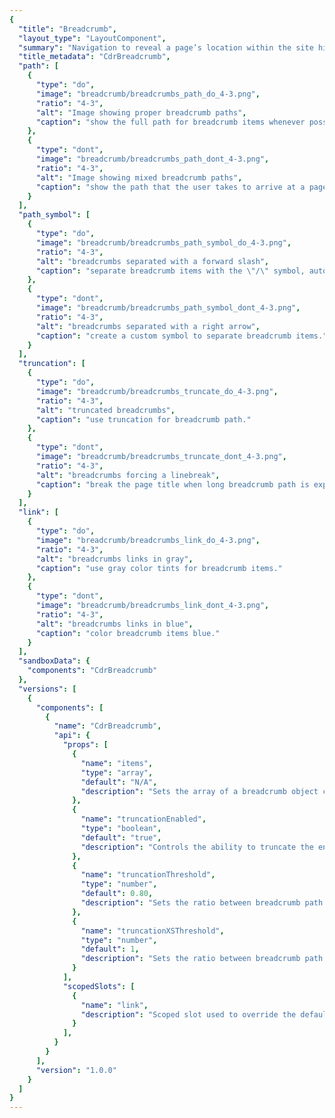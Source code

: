```yaml
---
{
  "title": "Breadcrumb",
  "layout_type": "LayoutComponent",
  "summary": "Navigation to reveal a page’s location within the site hierarchy",
  "title_metadata": "CdrBreadcrumb",
  "path": [
    {
      "type": "do",
      "image": "breadcrumb/breadcrumbs_path_do_4-3.png",
      "ratio": "4-3",
      "alt": "Image showing proper breadcrumb paths",
      "caption": "show the full path for breadcrumb items whenever possible."
    },
    {
      "type": "dont",
      "image": "breadcrumb/breadcrumbs_path_dont_4-3.png",
      "ratio": "4-3",
      "alt": "Image showing mixed breadcrumb paths",
      "caption": "show the path that the user takes to arrive at a page."
    }
  ],
  "path_symbol": [
    {
      "type": "do",
      "image": "breadcrumb/breadcrumbs_path_symbol_do_4-3.png",
      "ratio": "4-3",
      "alt": "breadcrumbs separated with a forward slash",
      "caption": "separate breadcrumb items with the \"/\" symbol, automatically added in CSS."
    },
    {
      "type": "dont",
      "image": "breadcrumb/breadcrumbs_path_symbol_dont_4-3.png",
      "ratio": "4-3",
      "alt": "breadcrumbs separated with a right arrow",
      "caption": "create a custom symbol to separate breadcrumb items."
    }
  ],
  "truncation": [
    {
      "type": "do",
      "image": "breadcrumb/breadcrumbs_truncate_do_4-3.png",
      "ratio": "4-3",
      "alt": "truncated breadcrumbs",
      "caption": "use truncation for breadcrumb path."
    },
    {
      "type": "dont",
      "image": "breadcrumb/breadcrumbs_truncate_dont_4-3.png",
      "ratio": "4-3",
      "alt": "breadcrumbs forcing a linebreak",
      "caption": "break the page title when long breadcrumb path is expanded."
    }
  ],
  "link": [
    {
      "type": "do",
      "image": "breadcrumb/breadcrumbs_link_do_4-3.png",
      "ratio": "4-3",
      "alt": "breadcrumbs links in gray",
      "caption": "use gray color tints for breadcrumb items."
    },
    {
      "type": "dont",
      "image": "breadcrumb/breadcrumbs_link_dont_4-3.png",
      "ratio": "4-3",
      "alt": "breadcrumbs links in blue",
      "caption": "color breadcrumb items blue."
    }
  ],
  "sandboxData": {
    "components": "CdrBreadcrumb"
  },
  "versions": [
    {
      "components": [
        {
          "name": "CdrBreadcrumb",
          "api": {
            "props": [
              {
                "name": "items",
                "type": "array",
                "default": "N/A",
                "description": "Sets the array of a breadcrumb object containing a 'url' and 'name' property."
              },
              {
                "name": "truncationEnabled",
                "type": "boolean",
                "default": "true",
                "description": "Controls the ability to truncate the entire breadcrumb path. If this value is false, truncation will no longer occur."
              },
              {
                "name": "truncationThreshold",
                "type": "number",
                "default": 0.80,
                "description": "Sets the ratio between breadcrumb path width and container width when truncation will occur."
              },
              {
                "name": "truncationXSThreshold",
                "type": "number",
                "default": 1,
                "description": "Sets the ratio between breadcrumb path width and container width when truncation will occur at the XS breakpoint."
              }
            ],
            "scopedSlots": [
              {
                "name": "link",
                "description": "Scoped slot used to override the default links used in the breadcrumb. Useful for integrating with client-side routing. The slot scope exposes the following attributes: class, href, and content."
              }
            ],
          }
        }
      ],
      "version": "1.0.0"
    }
  ]
}
---
```


<cdr-doc-tabs>
<template slot="Overview">
<cdr-doc-table-of-contents-shell>

## Default

Complete breadcrumb string with all items visible.

<cdr-doc-example-code-pair repository-href="/src/components/breadcrumb" :sandbox-data="$page.frontmatter.sandboxData" :backgroundToggle="false" :codeMaxHeight= false >
```html
  <cdr-breadcrumb
    :truncation-enabled="false"
    :items="[
      {item:{url:'', name: 'Snowboarding'}},
      {item:{url:'', name: 'Snowboard Clothing'}},
      {item:{url:'', name: 'Kids\' Snowboard Clothing'}}
    ]"
  />
```

</cdr-doc-example-code-pair>

## Truncated

Long breadcrumb path shortened to display the last 2 items with hidden links indicated by ellipsis.

<cdr-doc-example-code-pair repository-href="/src/components/breadcrumb" :sandbox-data="$page.frontmatter.sandboxData" :backgroundToggle="false" :codeMaxHeight= false>

```html
    <cdr-breadcrumb
      :items="[
        {item:{url:'', name: 'Kids\' Clothing'}},
        {item:{url:'', name: 'Kids\' Clothing Accessories'}},
        {item:{url:'', name: 'Kids\' Snowboard Gloves and Mittens'}},
        {item:{url:'', name: 'Kids\' Gloves'}},
        {item:{url:'', name: 'Kids\' Insulated Gloves'}},
      ]"
    />
```
</cdr-doc-example-code-pair>

## Link Scoped Slot

Can be used to override the default links rendered in the breadcrumb. Useful for integrating with client side routing, as a `router-link` can be rendered instead of a plain `a` tag.  The `slot-scope` exposed includes:

- `class`: CSS class to be applied to your override element to match the breadcrumb styling
- `href`: the path that the link points to
- `content`: the text content of that link

<cdr-doc-example-code-pair repository-href="/src/components/breadcrumb" :sandbox-data="$page.frontmatter.sandboxData" :backgroundToggle="false" :codeMaxHeight= false>

```html
<cdr-breadcrumb :items="[
  {item:{url:'/snowboarding', name: 'Snowboarding'}},
  {item:{url:'/snowboarding/clothing', name: ' Clothing'}}
]">
  <template
    slot="link"
    slot-scope="link"
  >
    <div :class="link.class" @click="console.log(link.href)">
      {{ link.content }}
    </div>
  </template>
</cdr-breadcrumb>
```
</cdr-doc-example-code-pair>

## Accessibility


To ensure that usage of this component complies with accessibility guidelines:
- Indicate the current page location within a hierarchy using breadcrumbs
- Do not include the current page in breadcrumb path because the ```aria-current``` attribute is not defined for the last item

<br>

This component has compliance with WCAG guidelines by:
  - Using text color with a Level AA contrast ratio of 4.5:1 contrast between the text color and the background but only when displayed on light backgrounds
  - Defining the attribute ```aria-label=’Breadcrumb’```  in the  ```<nav>```  element to identify the structure of  ```cdr-breadcrumb```  as a breadcrumb path for assistive technologies
  - Defining that the ellipsis button contains the  ```aria-expanded=’false’```  attribute when the user has the ability to expand the breadcrumb path


</cdr-doc-table-of-contents-shell>
</template>

<template slot="Guidelines">
<cdr-doc-table-of-contents-shell>

## Use When

- Helping users understand where they are within the site hierarchy
- Providing a shortcut to explore similar products within common parent categories

## Don't’t Use When

- Displaying a top-level page, such as a home or high level category page
- Linking to previous steps of a sequential process

## The Basics

- Avoid displaying breadcrumbs on non-white backgrounds

## Content
- Always align breadcrumb labels with page names that are the destination of that breadcrumb
- Incorporate keywords into page names and breadcrumbs to improve SEO
- Align breadcrumb labels with words customers use while searching for products, events, adventures or expert advice
- Never include the current page in a breadcrumb path. Instead, display that label only as a page title
- Guidelines for applying breadcrumb category names are found in the [REI Navigation Standards: Breadcrumbs](https://confluence.rei.com/display/NAV/Breadcrumb+Guidance) article
- For items in multiple categories and no primary path has been identified, display the most relevant path:
  - If an article lives in both Hiking and Camping, and the user browsed to the article through Hiking, show the breadcrumb that includes Hiking
  - If the user browsed to the same article through Camping, show the breadcrumb that includes Camping
  - If the user landed on the article from a Google search, show either category as a breadcrumb

## Behavior

Breadcrumbs provide context and a sense of place. This is especially important on a small screen, where other orienting content isn’t visible.

- Include the full location path data once and only once in the code
- Always retain the full location path in page markup, even if shortened due to responsive styling
- Display the complete breadcrumb path—not just the previous item—when an ellipsis is clicked or tapped
- When full breadcrumbs path is displayed, it may wrap to 2 or more lines
- Refer to API documentation for how to customize breadcrumb truncation width- Within a breadcrumb, link styles are adapted:
  - Ancestor links are displayed as $sys-color-taken-for-granite
  - Last child link is emphasized as $sys-color-heart-of-darkness
- Emphasize breadcrumb hover states with the  $sys-color-heart-of-darkness color and an underline

<cdr-img class="cdr-doc-article-img" alt="Breadcrumb hover state is emphasized using link color and underline" :src="$withBase(`/breadcrumb/Spec__Breadcrumb_Long_16-2.png`)" />


### Do / Don't
<do-dont :examples="$page.frontmatter.path" />


### Truncation

Indicate hidden links using an ellipsis

<cdr-img class="cdr-doc-article-img" alt="breadcrumbs truncated with ellipsis" :src="$withBase(`/breadcrumb/Spec__Breadcrumb_Truncated_16-2.png`)" />

Truncate breadcrumbs left to right to show the final two links in the trail, so that at least the parent and grandparent are always visible

<do-dont :examples="$page.frontmatter.truncation" />


### Avoid Customization

<do-dont :examples="$page.frontmatter.path_symbol" />

<do-dont :examples="$page.frontmatter.link" />

## Resources

- [REI Navigation Standards: Breadcrumbs](https://confluence.rei.com/display/NAV/Breadcrumb+Guidance)

</cdr-doc-table-of-contents-shell>
</template>

<template slot="API">
<cdr-doc-table-of-contents-shell>

## Props

<cdr-doc-api type="prop" :api-data="$page.frontmatter.versions[0].components[0].api.props"/>

## Scoped Slots

<cdr-doc-api type="slot" :api-data="$page.frontmatter.versions[0].components[0].api.scopedSlots" />

## Usage

The ```items``` property requires an array of objects, in the format shown above. Notable values include:

- ```item.url``` (optional) string where the breadcrumb item segment links when clicked or tapped
- ```item.name``` (required) string for the breadcrumb text item segment

The array must be ordered appropriately from low index rendered on the left, to high index on the right.

The below example shows alternatively setting ```items``` using an array literal.
```vue
<cdr-breadcrumb
  :items="[
    {item:{url:'', name: 1}},
    {item:{url:'', name: 2}},
    {item:{url:'', name: 3}}
  ]"
/>
```

Use ```truncationEnabled``` to disable the truncation functionality.  Below shows truncation being disabled.

```vue
<cdr-breadcrumb
  :truncation-enabled="false"
  :items="[
    {item:{url:'', name: 1}},
    {item:{url:'', name: 2}},
    {item:{url:'', name: 3}}
  ]"
/>
```

Use the ```truncationThreshold``` prop to alter when truncation occurs:

- Value must be a number between 0 and 1
- Truncation occurs when (breadcrumb width) / (container width) exceeds the ```truncationThreshold``` value
- The default value is 0.80 ( 80% )

The below image and example code shows using ```truncationThreshold``` to set truncation to occur at 50%.

<cdr-img class="cdr-doc-article-img" alt="Breadcrumb with truncation threshold at 50% and 80%" :src="$withBase(`/breadcrumb/Spec_API___Breadcrumb_Truncated_Threshold_50to80_16-4.png`)" />

```vue
<cdr-breadcrumb
  :truncation-threshold="0.50"
  :items="breadcrumbItems"
/>
```
Use the ```truncationXSThreshold``` prop to alter when truncation occurs:

- Value must be a number between 0 and 1
- Truncation occurs when (breadcrumb width) / (container width) exceeds the ```truncationXSThreshold``` value on XS screen sizes
- The default value is 1 ( 100% )

The below image and example code shows using ```truncationXSThreshold``` to set truncation to occur at 70%.

<cdr-img class="cdr-doc-article-img" alt="Breadcrumb with truncation XS  threshold at 70%" :src="$withBase(`/breadcrumb/Spec_API___Breadcrumb_Truncated_XSThreshold_70to100_16-4.png`)" />

```vue
<cdr-breadcrumb
  :truncation-x-s-threshold=“0.70”
  :items="breadcrumbItems"
/>
```

</cdr-doc-table-of-contents-shell>
</template>

</cdr-doc-tabs>
